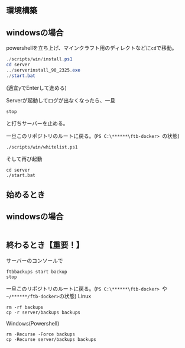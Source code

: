 ## 環境構築
## windowsの場合
powershellを立ち上げ、マインクラフト用のディレクトなどに`cd`で移動。
```powershell
./scripts/win/install.ps1
cd server
../serverinstall_90_2325.exe
./start.bat
```
(適宜`y`でEnterして進める)

Serverが起動してログが出なくなったら、一旦
```
stop
```
と打ちサーバーを止める。

一旦このリポジトリのルートに戻る。(`PS C:\******\ftb-docker> `の状態)
```
./scripts/win/whitelist.ps1
```

そして再び起動
```
cd server
./start.bat
```

## 始めるとき
## windowsの場合
```

```

## 終わるとき【重要！】
サーバーのコンソールで
```
ftbbackups start backup
stop
```
一旦このリポジトリのルートに戻る。(`PS C:\******\ftb-docker> `や`~/******/ftb-docker>`の状態)
Linux
```
rm -rf backups
cp -r server/backups backups
```
Windows(Powershell)
```
rm -Recurse -Force backups
cp -Recurse server/backups backups
```

